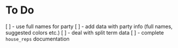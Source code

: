 # To Do

[ ] - use full names for party
[ ] - add data with party info (full names, suggested colors etc.)
[ ] - deal with split term data
[ ] - complete `house_reps` documentation